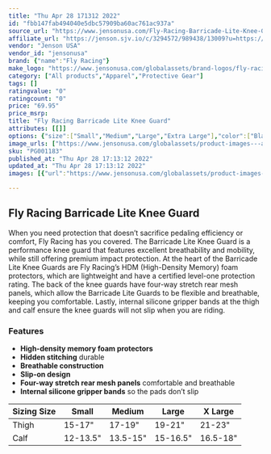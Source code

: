 ```yaml
---
title: "Thu Apr 28 171312 2022"
id: "fbb147fab494040e5dbc57909ba60ac761ac937a"
source_url: "https://www.jensonusa.com/Fly-Racing-Barricade-Lite-Knee-Guard"
affiliate_url: "https://jenson.sjv.io/c/3294572/989438/13009?u=https://www.jensonusa.com/Fly-Racing-Barricade-Lite-Knee-Guard"
vendor: "Jenson USA"
vendor_id: "jensonusa"
brand: {"name":"Fly Racing"}
make_logo: "https://www.jensonusa.com/globalassets/brand-logos/fly-racing.png"
category: ["All products","Apparel","Protective Gear"]
tags: []
ratingvalue: "0"
ratingcount: "0"
price: "69.95"
price_msrp: 
title: "Fly Racing Barricade Lite Knee Guard"
attributes: [[]]
options: {"size":["Small","Medium","Large","Extra Large"],"color":["Black"],"availability":"In Stock"}
image_urls: ["https://www.jensonusa.com/globalassets/product-images---all-assets/fly-racing-2021/pg001183-black.jpg","https://www.jensonusa.com/globalassets/product-images---all-assets/fly-racing-2021/pg001183-black2.jpg","https://www.jensonusa.com/globalassets/product-images---all-assets/fly-racing-2021/pg001183_1-black.jpg","https://www.jensonusa.com/globalassets/product-images---all-assets/fly-racing-2021/pg001183_1-black2.jpg"]
sku: "PG001183"
published_at: "Thu Apr 28 17:13:12 2022"
updated_at: "Thu Apr 28 17:13:12 2022"
images: [{"url":"https://www.jensonusa.com/globalassets/product-images---all-assets/fly-racing-2021/pg001183-black.jpg","path":"full/d60ac6fff267f2e5d2bc38a62c7986015e08b18b.jpg","checksum":"b216e8ce23a7b123ad7342f6e6451ca3","status":"downloaded"},{"url":"https://www.jensonusa.com/globalassets/product-images---all-assets/fly-racing-2021/pg001183-black2.jpg","path":"full/9b655f40bb366a402e2d82f9e46138e48bc54704.jpg","checksum":"b216e8ce23a7b123ad7342f6e6451ca3","status":"downloaded"},{"url":"https://www.jensonusa.com/globalassets/product-images---all-assets/fly-racing-2021/pg001183_1-black.jpg","path":"full/c918e55799da468a1835458f7746fef3fb530b22.jpg","checksum":"0ffa5a2cf41d3cf08118ae7d60f55fd5","status":"downloaded"},{"url":"https://www.jensonusa.com/globalassets/product-images---all-assets/fly-racing-2021/pg001183_1-black2.jpg","path":"full/65e1ce19d1ef0692e65be98f51b3fa3575d56b43.jpg","checksum":"0ffa5a2cf41d3cf08118ae7d60f55fd5","status":"downloaded"}]

---
```

## Fly Racing Barricade Lite Knee Guard

When you need protection that doesn’t sacrifice pedaling efficiency or
comfort, Fly Racing has you covered. The Barricade Lite Knee Guard is a
performance knee guard that features excellent breathability and mobility,
while still offering premium impact protection. At the heart of the Barricade
Lite Knee Guards are Fly Racing’s HDM (High-Density Memory) foam protectors,
which are lightweight and have a certified level-one protection rating. The
back of the knee guards have four-way stretch rear mesh panels, which allow
the Barricade Lite Guards to be flexible and breathable, keeping you
comfortable. Lastly, internal silicone gripper bands at the thigh and calf
ensure the knee guards will not slip when you are riding.

### Features

  * **High-density memory foam protectors**
  * **Hidden stitching** durable
  * **Breathable construction**
  * **Slip-on design**
  * **Four-way stretch rear mesh panels** comfortable and breathable
  * **Internal silicone gripper bands** so the pads don’t slip

Sizing Size | Small | Medium | Large | X Large  
---|---|---|---|---  
Thigh | 15-17" | 17-19" | 19-21" | 21-23"  
Calf | 12-13.5" | 13.5-15" | 15-16.5" | 16.5-18"

